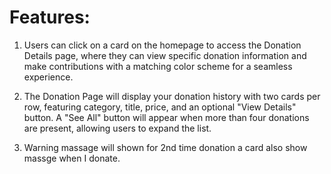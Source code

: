# Features:

1.  Users can click on a card on the homepage to access the Donation Details page, where they can view specific donation information and make contributions with a matching color scheme for a seamless experience.

2. The Donation Page will display your donation history with two cards per row, featuring category, title, price, and an optional "View Details" button. A "See All" button will appear when more than four donations are present, allowing users to expand the list.

3. Warning massage will shown for 2nd time donation a card also show massge when I donate.